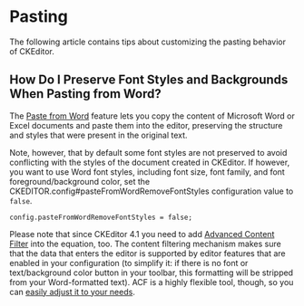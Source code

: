<!--
Copyright (c) 2003-2017, CKSource - Frederico Knabben. All rights reserved.
For licensing, see LICENSE.md.
-->

# Pasting

The following article contains tips about customizing the pasting behavior of CKEditor.


## How Do I Preserve Font Styles and Backgrounds When Pasting from Word?

The [Paste from Word](#!/guide/dev_paste_from_word) feature lets you copy the content of Microsoft Word or Excel documents and paste them into the editor, preserving the structure and styles that were present in the original text.

Note, however, that by default some font styles are not preserved to avoid conflicting with the styles of the document created in CKEditor. If however, you want to use Word font styles, including font size, font family, and font foreground/background color, set the CKEDITOR.config#pasteFromWordRemoveFontStyles configuration value to `false`.

	config.pasteFromWordRemoveFontStyles = false;

Please note that since CKEditor 4.1 you need to add [Advanced Content Filter](#!/guide/dev_acf) into the equation, too. The content filtering mechanism makes sure that the data that enters the editor is supported by editor features that are enabled in your configuration (to simplify it: if there is no font or text/background color button in your toolbar, this formatting will be stripped from your Word-formatted text). ACF is a highly flexible tool, though, so you can [easily adjust it to your needs](http://sdk.ckeditor.com/samples/acf.html).
